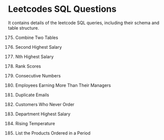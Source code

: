 # Leetcodes SQL Questions

It contains details of the leetcode SQL queries, including their schema and table structure.

175. Combine Two Tables

176. Second Highest Salary
177. Nth Highest Salary
178. Rank Scores
180. Consecutive Numbers
181. Employees Earning More Than Their Managers
182. Duplicate Emails
183. Customers Who Never Order
184. Department Highest Salary
196. Rising Temperature

1327. List the Products Ordered in a Period
